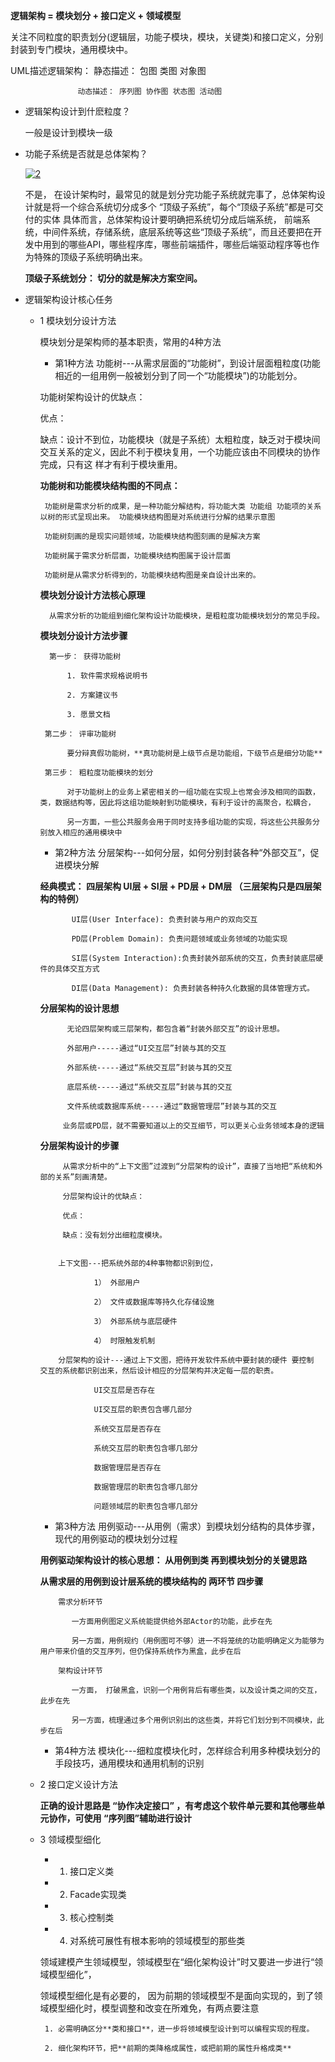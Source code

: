 **逻辑架构 = 模块划分 + 接口定义 + 领域模型**

关注不同粒度的职责划分(逻辑层，功能子模块，模块，关键类)和接口定义，分别封装到专门模块，通用模块中。

UML描述逻辑架构：   静态描述： 包图  类图  对象图

                   动态描述： 序列图 协作图 状态图 活动图
                   
* 逻辑架构设计到什麽粒度？
    
  一般是设计到模块一级
  
* 功能子系统是否就是总体架构？

  <a href="https://ibb.co/HpDw63d"><img src="https://i.ibb.co/mFCZkg8/2.png" alt="2" border="0"></a>
    
  不是， 在设计架构时，最常见的就是划分完功能子系统就完事了，总体架构设计就是将一个综合系统切分成多个 “顶级子系统”，每个“顶级子系统”都是可交付的实体
  具体而言，总体架构设计要明确把系统切分成后端系统， 前端系统，中间件系统，存储系统，底层系统等这些“顶级子系统”，而且还要把在开发中用到的哪些API，哪些程序库，哪些前端插件，哪些后端驱动程序等也作为特殊的顶级子系统明确出来。

  **顶级子系统划分： 切分的就是解决方案空间。**


* 逻辑架构设计核心任务

  * 1  模块划分设计方法
  
       模块划分是架构师的基本职责，常用的4种方法
      
       * 第1种方法 功能树---从需求层面的“功能树”，到设计层面粗粒度(功能相近的一组用例一般被划分到了同一个“功能模块”)的功能划分。
       
       功能树架构设计的优缺点：
       
       优点：
       
       缺点：设计不到位，功能模块（就是子系统）太粗粒度，缺乏对于模块间交互关系的定义，因此不利于模块复用，一个功能应该由不同模块的协作完成，只有这
             样才有利于模块重用。
       

       **功能树和功能模块结构图的不同点：**
      
         功能树是需求分析的成果，是一种功能分解结构，将功能大类 功能组 功能项的关系以树的形式呈现出来。 功能模块结构图是对系统进行分解的结果示意图
         
         功能树刻画的是现实问题领域，功能模块结构图刻画的是解决方案
         
         功能树属于需求分析层面，功能模块结构图属于设计层面
         
         功能树是从需求分析得到的，功能模块结构图是亲自设计出来的。
      
       **模块划分设计方法核心原理**
     
          从需求分析的功能组到细化架构设计功能模块，是粗粒度功能模块划分的常见手段。      
      
       **模块划分设计方法步骤**
      
          第一步： 获得功能树
      
              1. 软件需求规格说明书
              
              2. 方案建议书
              
              3. 愿景文档
              
         第二步： 评审功能树
      
              要分辩真假功能树，**真功能树是上级节点是功能组，下级节点是细分功能**
              
         第三步： 粗粒度功能模块的划分
      
              对于功能树上的业务上紧密相关的一组功能在实现上也常会涉及相同的函数，类，数据结构等，因此将这组功能映射到功能模块，有利于设计的高聚合，松耦合，
      
              另一方面，一些公共服务会用于同时支持多组功能的实现，将这些公共服务分别放入相应的通用模块中
      
       * 第2种方法 分层架构---如何分层，如何分别封装各种“外部交互”，促进模块分解
         
       **经典模式： 四层架构 UI层 + SI层 + PD层 + DM层 （三层架构只是四层架构的特例）**
         
               UI层(User Interface): 负责封装与用户的双向交互
                   
               PD层(Problem Domain): 负责问题领域或业务领域的功能实现
                   
               SI层(System Interaction):负责封装外部系统的交互，负责封装底层硬件的具体交互方式
                   
               DI层(Data Management): 负责封装各种持久化数据的具体管理方式。
         
       **分层架构的设计思想**
         
              无论四层架构或三层架构，都包含着“封装外部交互”的设计思想。
              
              外部用户-----通过“UI交互层”封装与其的交互
            
              外部系统-----通过“系统交互层”封装与其的交互
         
              底层系统-----通过“系统交互层”封装与其的交互       
              
              文件系统或数据库系统-----通过“数据管理层”封装与其的交互              
         
             业务层或PD层，就不需要知道以上的交互细节，可以更关心业务领域本身的逻辑
         
       **分层架构设计的步骤**
             
             从需求分析中的“上下文图”过渡到“分层架构的设计”，直接了当地把“系统和外部的关系”刻画清楚。
             
             分层架构设计的优缺点：
             
             优点：
             
             缺点：没有划分出细粒度模块。
             
             
            上下文图---把系统外部的4种事物都识别到位，
              
                    1） 外部用户
                    
                    2） 文件或数据库等持久化存储设施
                    
                    3） 外部系统与底层硬件
                    
                    4） 时限触发机制
                    
            分层架构的设计---通过上下文图，把待开发软件系统中要封装的硬件 要控制 交互的系统都识别出来，然后设计相应的分层架构并决定每一层的职责。
            
                    UI交互层是否存在
                    
                    UI交互层的职责包含哪几部分
                    
                    系统交互层是否存在
                    
                    系统交互层的职责包含哪几部分
                    
                    数据管理层是否存在
                    
                    数据管理层的职责包含哪几部分  
                    
                    问题领域层的职责包含哪几部分 
                    
         
       * 第3种方法 用例驱动---从用例（需求）到模块划分结构的具体步骤，现代的用例驱动的模块划分过程
       
       **用例驱动架构设计的核心思想： 从用例到类 再到模块划分的关键思路**
       
       **从需求层的用例到设计层系统的模块结构的 两环节 四步骤**
       
            需求分析环节
              
               一方面用例图定义系统能提供给外部Actor的功能，此步在先
               
               另一方面，用例规约（用例图可不够）进一不将笼统的功能明确定义为能够为用户带来价值的交互序列，但仍保持系统作为黑盒，此步在后
            
            架构设计环节
            
               一方面， 打破黑盒，识别一个用例背后有哪些类，以及设计类之间的交互，此步在先
               
               另一方面，梳理通过多个用例识别出的这些类，并将它们划分到不同模块，此步在后
               
               
               
         
       * 第4种方法 模块化---细粒度模块化时，怎样综合利用多种模块划分的手段技巧，通用模块和通用机制的识别
    
    
  * 2  接口定义设计方法
  
     **正确的设计思路是 “协作决定接口” ，有考虑这个软件单元要和其他哪些单元协作，可使用 “序列图”辅助进行设计**
  
  * 3  领域模型细化
       * 1. 接口定义类
       * 2. Facade实现类
       * 3. 核心控制类
       * 4. 对系统可展性有根本影响的领域模型的那些类

       领域建模产生领域模型，领域模型在“细化架构设计”时又要进一步进行“领域模型细化”，  

       领域模型细化是有必要的， 因为前期的领域模型不是面向实现的，到了领域模型细化时，模型调整和改变在所难免，有两点要注意
    
         1. 必需明确区分**类和接口**，进一步将领域模型设计到可以编程实现的程度。
    
         2. 细化架构环节，把**前期的类降格成属性，或把前期的属性升格成类**

      
    
  
  
  
